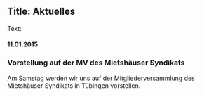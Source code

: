 Title: Aktuelles
----
Text:

#### 11.01.2015

### Vorstellung auf der MV des Mietshäuser Syndikats

Am Samstag werden wir uns auf der Mitgliederversammlung des Mietshäuser Syndikats in Tübingen vorstellen.

